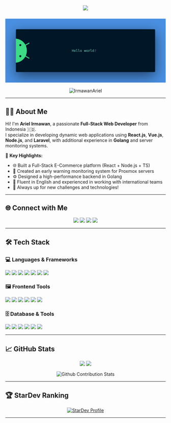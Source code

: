 <h1 align="center">
  <a href="https://github.com/IrmawanAriel">
    <img src="https://readme-typing-svg.herokuapp.com/?lines=Hello,+There!+👋;I’m+Ariel+Irmawan...;Nice+to+meet+you!&center=true&size=30">
  </a>
</h1>

<p align="center">
  <img src="https://github.com/IrmawanAriel/IrmawanAriel/blob/main/resources/banner.png" alt="Banner" style="max-width: 100%;">
</p>

<p align="center">
  <img src="https://komarev.com/ghpvc/?username=IrmawanAriel&label=Profile%20views&color=0e75b6&style=flat" alt="IrmawanAriel" />
</p>

---

## 🙋‍♂️ About Me

Hi! I'm **Ariel Irmawan**, a passionate **Full-Stack Web Developer** from Indonesia 🇮🇩.  
I specialize in developing dynamic web applications using **React.js**, **Vue.js**, **Node.js**, and **Laravel**, with additional experience in **Golang** and server monitoring systems.

🚀 **Key Highlights:**
- 🌐 Built a Full-Stack E-Commerce platform (React + Node.js + TS)
- 🧠 Created an early warning monitoring system for Proxmox servers
- ⚙️ Designed a high-performance backend in Golang
- 💬 Fluent in English and experienced in working with international teams
- 🎯 Always up for new challenges and technologies!

---

## 🌐 Connect with Me

<p align="center">
  <a href="https://www.linkedin.com/in/ariel-irmawan-238223262/"><img src="https://img.shields.io/badge/LinkedIn-0A66C2?style=for-the-badge&logo=linkedin&logoColor=white"></a>
  <a href="https://instagram.com/arielirmawan"><img src="https://img.shields.io/badge/Instagram-E4405F?style=for-the-badge&logo=instagram&logoColor=white"></a>
  <a href="mailto:arielirmawan@gmail.com"><img src="https://img.shields.io/badge/Email-D14836?style=for-the-badge&logo=gmail&logoColor=white"></a>
  <a href="https://ariel-portofolio.vercel.app/"><img src="https://img.shields.io/badge/Portfolio-000?style=for-the-badge&logo=vercel&logoColor=white"></a>
</p>

---

## 🛠️ Tech Stack

### 💻 Languages & Frameworks
<p>
  <img src="https://img.shields.io/badge/JavaScript-F7DF1E?style=flat-square&logo=javascript&logoColor=black"/>
  <img src="https://img.shields.io/badge/TypeScript-3178C6?style=flat-square&logo=typescript&logoColor=white"/>
  <img src="https://img.shields.io/badge/Go-00ADD8?style=flat-square&logo=go&logoColor=white"/>
  <img src="https://img.shields.io/badge/PHP-777BB4?style=flat-square&logo=php&logoColor=white"/>
  <img src="https://img.shields.io/badge/Laravel-FF2D20?style=flat-square&logo=laravel&logoColor=white"/>
  <img src="https://img.shields.io/badge/Node.js-339933?style=flat-square&logo=node.js&logoColor=white"/>
  <img src="https://img.shields.io/badge/Express.js-000000?style=flat-square&logo=express&logoColor=white"/>
</p>

### 🖼️ Frontend Tools
<p>
  <img src="https://img.shields.io/badge/React-61DAFB?style=flat-square&logo=react&logoColor=black"/>
  <img src="https://img.shields.io/badge/Vue.js-4FC08D?style=flat-square&logo=vue.js&logoColor=white"/>
  <img src="https://img.shields.io/badge/Tailwind_CSS-38B2AC?style=flat-square&logo=tailwind-css&logoColor=white"/>
  <img src="https://img.shields.io/badge/Bootstrap-7952B3?style=flat-square&logo=bootstrap&logoColor=white"/>
  <img src="https://img.shields.io/badge/HTML5-E34F26?style=flat-square&logo=html5&logoColor=white"/>
  <img src="https://img.shields.io/badge/CSS3-1572B6?style=flat-square&logo=css3&logoColor=white"/>
</p>

### 🗄️ Database & Tools
<p>
  <img src="https://img.shields.io/badge/MySQL-005C84?style=flat-square&logo=mysql&logoColor=white"/>
  <img src="https://img.shields.io/badge/PostgreSQL-316192?style=flat-square&logo=postgresql&logoColor=white"/>
  <img src="https://img.shields.io/badge/SQLite-003B57?style=flat-square&logo=sqlite&logoColor=white"/>
  <img src="https://img.shields.io/badge/VS%20Code-007ACC?style=flat-square&logo=visual-studio-code&logoColor=white"/>
  <img src="https://img.shields.io/badge/Postman-FF6C37?style=flat-square&logo=postman&logoColor=white"/>
  <img src="https://img.shields.io/badge/Netlify-00C7B7?style=flat-square&logo=netlify&logoColor=white"/>
</p>

---

## 📈 GitHub Stats

<p align="center">
  <img src="https://github-readme-stats.vercel.app/api?username=IrmawanAriel&show_icons=true&theme=algolia&count_private=true&hide=prs" height="180em"/>
  <img src="https://github-readme-stats.vercel.app/api/top-langs/?username=IrmawanAriel&layout=compact&theme=algolia" height="180em"/>
</p>

<p align="center">
  <img src="https://github-contribution-stats.vercel.app/api/?username=IrmawanAriel" alt="Github Contribution Stats" width="80%"/>
</p>

---

## 🏆 StarDev Ranking

<p align="center">
  <a href="https://stardev.io/developers/IrmawanAriel">
    <img src="https://stardev.io/developers/IrmawanAriel/badge/languages/global.svg" alt="StarDev Profile"/>
  </a>
</p>

---
